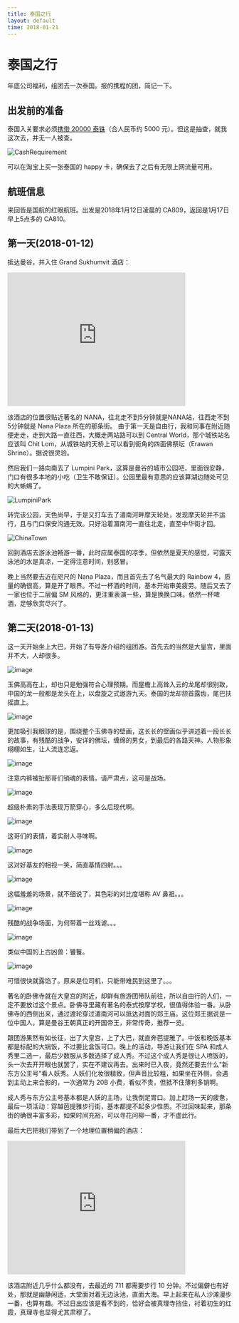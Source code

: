 ```yaml
---
title: 泰国之行
layout: default
time: 2018-01-21
---
```

# 泰国之行

年底公司福利，组团去一次泰国。报的携程的团，简记一下。

## 出发前的准备

泰国入关要求必须[携带 20000 泰铢](http://www.thaiembbeij.org/thaiembbeij/cn/thai-service/visa/)（合人民币约 5000 元）。但这是抽查，就我这次去，并无一人被查。

![CashRequirement](https://user-images.githubusercontent.com/1147451/35201178-3a7ccd34-ff54-11e7-8436-4e5f2bd0bf3d.png)

可以在淘宝上买一张泰国的 happy 卡，确保去了之后有无限上网流量可用。

## 航班信息

来回皆是国航的红眼航班。出发是2018年1月12日凌晨的 CA809，返回是1月17日早上5点多的 CA810。

## 第一天(2018-01-12)

抵达曼谷，并入住 Grand Sukhumvit 酒店：

<iframe src="https://www.google.com/maps/embed?pb=!1m18!1m12!1m3!1d3875.659363785199!2d100.55246741411769!3d13.739061390355683!2m3!1f0!2f0!3f0!3m2!1i1024!2i768!4f13.1!3m3!1m2!1s0x30e29eef17783845%3A0x9518aeee37afd966!2sGrand+Sukhumvit+Bangkok!5e0!3m2!1sen!2s!4v1516544716473" width="400" height="300" frameborder="0" style="border:0" allowfullscreen></iframe>

该酒店的位置很贴近著名的 NANA，往北走不到5分钟就是NANA站，往西走不到5分钟就是 Nana Plaza 所在的那条街。
由于第一天是自由行，我和同事在附近随便走走，走到大路一直往西，大概走两站路可以到 Central World，那个城铁站名应该叫 Chit Lom，从城铁站的天桥上可以看到街角的四面佛祭坛（Erawan Shrine）。据说很灵验。

然后我们一路向南去了 Lumpini Park，这算是曼谷的城市公园吧，里面很安静，门口有很多本地的小吃（卫生不敢保证）。公园里最有意思的应该算湖边随处可见的大蜥蜴了。

![LumpiniPark](https://user-images.githubusercontent.com/1147451/35201288-0c10d728-ff55-11e7-90d2-a8c0c9a02de4.png)

转完该公园，天色尚早，于是又打车去了湄南河畔摩天轮处，发现摩天轮并不运行，且与门口保安沟通无效。只好沿着湄南河一直往北走，直至中华街才回。

![ChinaTown](https://user-images.githubusercontent.com/1147451/35201291-0cefcadc-ff55-11e7-9a9b-cf3c26e68eba.png)

回到酒店去游泳池畅游一番，此时应属泰国的凉季，但依然是夏天的感觉，可露天泳池的水是真凉，一定得注意时间，别感冒。

晚上当然要去近在咫尺的 Nana Plaza，而且首先去了名气最大的 Rainbow 4，质量的确很高，算是开了眼界。不过一杯酒的时间，基本开始审美疲劳。随后又去了一家也位于二层偏 SM 风格的，更注重表演一些，算是换换口味。依然一杯啤酒，足够欣赏尽兴了。

## 第二天(2018-01-13)

这一天开始坐上大巴，开始了有导游介绍的组团游。首先去的当然是大皇宫，里面并不大，人却很多。

![image](https://user-images.githubusercontent.com/1147451/35284496-ef3c9762-0095-11e8-8bfb-930dcf637dcb.png)

玉佛高高在上，却也只是勉强符合心理预期。而屋檐上高耸入云的龙尾却很别致，中国的龙一般都是龙头在上，以盘旋之式遨游九天。泰国的龙却颔首露齿，尾巴扶摇直上。

![image](https://user-images.githubusercontent.com/1147451/35284507-f4ea35c0-0095-11e8-846c-4eb90d72b5aa.png)

更加吸引我眼球的是，围绕整个玉佛寺的壁画，这长长的壁画似乎讲述着一段长长的故事，有残酷的战争，安详的佛坛，缠绵的男女，到最后的各路天神。人物形象栩栩如生，让人流连忘返。

![image](https://user-images.githubusercontent.com/1147451/35286379-d5da08e0-009a-11e8-9788-a47183d32376.png)

注意内裤被扯那哥们销魂的表情。请严肃点，这可是战场。

![image](https://user-images.githubusercontent.com/1147451/35286675-9a5e4f32-009b-11e8-8c68-fc26f38c3fac.png)

超级朴素的手法表现万箭穿心，多么后现代啊。

![image](https://user-images.githubusercontent.com/1147451/35286778-dea8fcb4-009b-11e8-9c04-977367b23b0a.png)

这哥们的表情，着实耐人寻味啊。

![image](https://user-images.githubusercontent.com/1147451/35286908-203960b0-009c-11e8-9a99-21cb8aea979a.png)

这对好基友的相视一笑，简直基情四射。。。

![image](https://user-images.githubusercontent.com/1147451/35287041-7bd470ea-009c-11e8-9ca5-b67243f576fe.png)

这幅羞羞的场景，就不细说了，其色彩的对比度堪称 AV 鼻祖。。。

![image](https://user-images.githubusercontent.com/1147451/35287219-c96d7630-009c-11e8-88ca-654cd776be46.png)

残酷的战争场面，为何带着一丝戏谑。。。

![image](https://user-images.githubusercontent.com/1147451/35287312-0713441a-009d-11e8-87ce-633d94a2776a.png)

类似中国的上古凶兽：饕餮。

![image](https://user-images.githubusercontent.com/1147451/35287411-3bcb431a-009d-11e8-8c9a-f8fda81f374e.png)

可惜很快就露馅了。原来是位司机，只能带难民到这里了。。。

著名的卧佛寺就在大皇宫的附近，却鲜有旅游团带队前往，所以自由行的人们，一定不要放过这个景点。卧佛寺里藏有著名的泰式按摩学校，很值得体验一番。从卧佛寺的西侧出来，通过渡轮穿过湄南河可以抵达对面的郑王庙。这位郑王据说是一位中国人，算是曼谷王朝真正的开国帝王，非常传奇，推荐一览。

跟团游果然有如长征，出了大皇宫，上了大巴，就直奔芭提雅了。中饭和晚饭基本都是标配的大锅饭，不过要比盒饭可口。晚上的活动，导游让我们在 SPA 和成人秀里二选一，最后少数服从多数选择了成人秀。不过这个成人秀是很让人喷饭的，头一次去开开眼也就罢了，实在不建议再去。出来时已入夜，竟然还要去什么"新东方公主号"看人妖秀。人妖们化妆很精致，但声音比较粗，如果坐在外侧，会遇到主动上来合影的，一次通常为 20B 小费，看似不贵，但抵不住薄利多销啊。

成人秀与东方公主号基本都是人妖的主场，让我倒足胃口。加上赶场一天的疲惫，最后一项活动：穿越芭提雅步行街，基本都提不起多少性质。不过回味起来，那条街的确很丰富多彩，如果时间充裕，可以寻花问柳一番，才不虚此行。

最后大巴把我们带到了一个地理位置稍偏的酒店：

<iframe src="https://www.google.com/maps/embed?pb=!1m14!1m8!1m3!1d31105.3673686819!2d100.8952304!3d12.9609124!3m2!1i1024!2i768!4f13.1!3m3!1m2!1s0x3102bde1b70ad409%3A0x142bd9d4ec4cafd5!2sGarden+Cliff+Resort+%26+Spa!5e0!3m2!1sen!2sus!4v1516726172509" width="400" height="300" frameborder="0" style="border:0" allowfullscreen></iframe>

该酒店附近几乎什么都没有，去最近的 711 都需要步行 10 分钟。不过偏僻也有好处，那就是幽静闲适，大堂面对着无边泳池，直面大海。早上起来在私人沙滩漫步一番，也算有趣。不过日出应该是看不到的，恰好会被真理寺挡住，衬着初生的红霞，真理寺也显得尤其肃穆了。